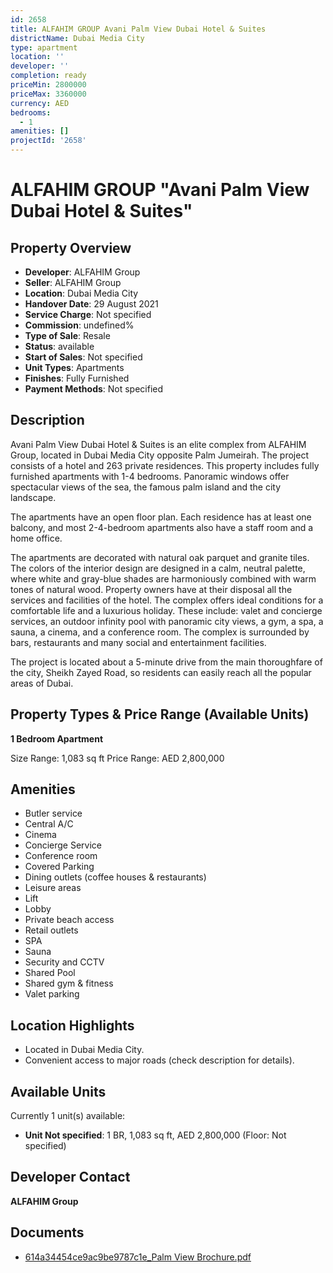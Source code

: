 ```yaml
---
id: 2658
title: ALFAHIM GROUP Avani Palm View Dubai Hotel & Suites
districtName: Dubai Media City
type: apartment
location: ''
developer: ''
completion: ready
priceMin: 2800000
priceMax: 3360000
currency: AED
bedrooms:
  - 1
amenities: []
projectId: '2658'
---
```


# ALFAHIM GROUP "Avani Palm View Dubai Hotel & Suites"

## Property Overview
- **Developer**: ALFAHIM Group
- **Seller**: ALFAHIM Group
- **Location**: Dubai Media City
- **Handover Date**: 29 August 2021
- **Service Charge**: Not specified
- **Commission**: undefined%
- **Type of Sale**: Resale
- **Status**: available
- **Start of Sales**: Not specified
- **Unit Types**: Apartments
- **Finishes**: Fully Furnished
- **Payment Methods**: Not specified

## Description
Avani Palm View Dubai Hotel & Suites is an elite complex from ALFAHIM Group, located in Dubai Media City opposite Palm Jumeirah. The project consists of a hotel and 263 private residences. This property includes fully furnished apartments with 1-4 bedrooms. Panoramic windows offer spectacular views of the sea, the famous palm island and the city landscape.

The apartments have an open floor plan. Each residence has at least one balcony, and most 2-4-bedroom apartments also have a staff room and a home office.

The apartments are decorated with natural oak parquet and granite tiles. The colors of the interior design are designed in a calm, neutral palette, where white and gray-blue shades are harmoniously combined with warm tones of natural wood. Property owners have at their disposal all the services and facilities of the hotel. The complex offers ideal conditions for a comfortable life and a luxurious holiday. These include: valet and concierge services, an outdoor infinity pool with panoramic city views, a gym, a spa, a sauna, a cinema, and a conference room. The complex is surrounded by bars, restaurants and many social and entertainment facilities.

The project is located about a 5-minute drive from the main thoroughfare of the city, Sheikh Zayed Road, so residents can easily reach all the popular areas of Dubai.

## Property Types & Price Range (Available Units)
**1 Bedroom Apartment**

Size Range: 1,083 sq ft
Price Range: AED 2,800,000

## Amenities
- Butler service
- Central A/C
- Cinema
- Concierge Service
- Conference room
- Covered Parking
- Dining outlets  (coffee houses & restaurants)
- Leisure areas
- Lift
- Lobby
- Private beach access
- Retail outlets
- SPA
- Sauna
- Security and CCTV
- Shared Pool
- Shared gym & fitness
- Valet parking

## Location Highlights
- Located in Dubai Media City.
- Convenient access to major roads (check description for details).

## Available Units
Currently 1 unit(s) available:
- **Unit Not specified**: 1 BR, 1,083 sq ft, AED 2,800,000 (Floor: Not specified)

## Developer Contact
**ALFAHIM Group**

## Documents
- [614a34454ce9ac9be9787c1e_Palm View Brochure.pdf](https://cdn.geniemap.net/2024/07/29/6WZ86VX9BmN1ZBjDSqdI3ZZtqg1zguUYKEotPPo3.pdf)
